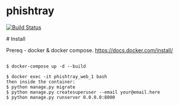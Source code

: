 # phishtray

[![Build Status](https://travis-ci.com/cybsafe/phishtray.svg?branch=master)](https://travis-ci.com/cybsafe/phishtray)

# Install

Prereq - docker & docker compose. https://docs.docker.com/install/

```

$ docker-compose up -d --build

$ docker exec -it phishtray_web_1 bash
then inside the container:
$ python manage.py migrate
$ python manage.py createsuperuser --email your@email.here
$ python manage.py runserver 0.0.0.0:8000
```
